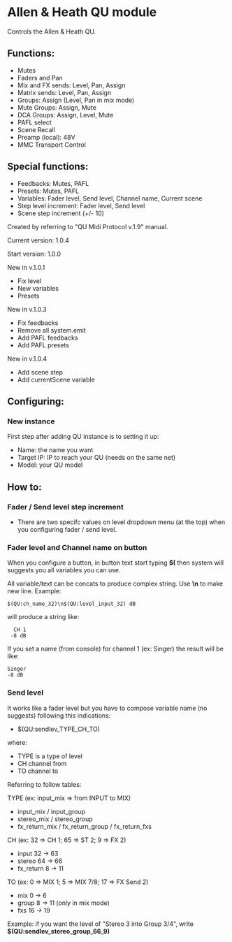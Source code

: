 # Allen & Heath QU module

Controls the Allen & Heath QU.

## Functions:
*	Mutes
*	Faders and Pan
*	Mix and FX sends: Level, Pan, Assign
*	Matrix sends: Level, Pan, Assign
*	Groups: Assign (Level, Pan in mix mode)
*	Mute Groups: Assign, Mute
*	DCA Groups: Assign, Level, Mute
*	PAFL select
*	Scene Recall
*	Preamp (local): 48V
*	MMC Transport Control

## Special functions:
*	Feedbacks: Mutes, PAFL
*	Presets: Mutes, PAFL
*	Variables: Fader level, Send level, Channel name, Current scene
*	Step level increment: Fader level, Send level
*	Scene step increment (+/- 10)

Created by referring to "QU Midi Protocol v.1.9" manual.

Current version: 1.0.4

Start version: 1.0.0

New in v.1.0.1
* Fix level
* New variables
* Presets

New in v.1.0.3
* Fix feedbacks
* Remove all system.emit
* Add PAFL feedbacks
* Add PAFL presets

New in v.1.0.4
* Add scene step
* Add currentScene variable

## Configuring:

### New instance
First step after adding QU instance is to setting it up:

*	Name: 					the name you want
*	Target IP:				IP to reach your QU (needs on the same net)
*	Model:					your QU model

## How to:

### Fader / Send level step increment
*	There are two specifc values on level dropdown menu (at the top) when you configuring fader / send level.

### Fader level and Channel name on button
When you configure a button, in button text start typing <b>$(</b> then system will suggests you all variables you can use.

All variable/text can be concats to produce complex string. Use <b>\n</b> to make new line.
Example:

	$(QU:ch_name_32)\n$(QU:level_input_32) dB

will produce a string like:

	  CH 1
	 -8 dB

If you set a name (from console) for channel 1 (ex: Singer) the result will be like:

	Singer
	-8 dB

### Send level
It works like a fader level but you have to compose variable name (no suggests) following this indications:

*	$(QU:sendlev_TYPE_CH_TO)

where:

*	TYPE is a type of level
*	CH channel from
*	TO channel to

Referring to follow tables:

TYPE (ex: input_mix => from INPUT to MIX)

*	input_mix / input_group
*	stereo_mix / stereo_group
*	fx_return_mix / fx_return_group / fx_return_fxs

CH (ex: 32 => CH 1; 65 => ST 2; 9 => FX 2)

*	input		32 -> 63
*	stereo		64 -> 66
*	fx_return	8  -> 11

TO (ex: 0 => MIX 1; 5 => MIX 7/8; 17 => FX Send 2)

*	mix			0  -> 6
*	group		8  -> 11		(only in mix mode)
*	fxs			16 -> 19

Example: if you want the level of "Stereo 3 into Group 3/4", write <b>$(QU:sendlev_stereo_group_66_9)</b>
